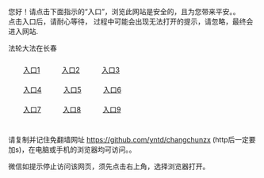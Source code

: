 您好！请点击下面指示的“入口”，浏览此网站是安全的，且为您带来平安。。 <br/>
点击入口后，请耐心等待， 过程中可能会出现无法打开的提示，请忽略，最终会进入网站. </br>

法轮大法在长春<br/>
<div style="padding:10px"><a style="margin:20px" target="_blank" href="https://dn6ai1u3zc2us.cloudfront.net/2Qpsp?bjjvu" id="ccLink1" rel="nofollow">入口1</a> <a target="_blank" style="margin:20px" href="https://d1ihp10cxje8bw.cloudfront.net/2Qpsp?sabsmnmh" id="ccLink2" rel="nofollow">入口2</a> <a style="margin:20px" target="_blank" href="https://dkkc7asryv0i3.cloudfront.net/2Qpsp?fkfrokb" id="ccLink3" rel="nofollow">入口3</a></div>

<div style="padding:10px" ><a style="margin:20px" target="_blank" href="https://dn6ai1u3zc2us.cloudfront.net/2Qpsp?bjjvu" id="ccLink4" rel="nofollow">入口4</a> <a style="margin:20px" href="https://d1ihp10cxje8bw.cloudfront.net/2Qpsp?sabsmnmh" target="_blank" id="ccLink5" rel="nofollow">入口5</a> <a style="margin:20px" href="https://dkkc7asryv0i3.cloudfront.net/2Qpsp?fkfrokb" target="_blank" id="ccLink6" rel="nofollow">入口6</a></div>

<div style="padding:10px"><a style="margin:20px" target="_blank" href="https://dn6ai1u3zc2us.cloudfront.net/2Qpsp?bjjvu" id="ccLink7" rel="nofollow">入口7</a> <a style="margin:20px" href="https://d1ihp10cxje8bw.cloudfront.net/2Qpsp?sabsmnmh" target="_blank" id="ccLink8" rel="nofollow">入口8</a> <a style="margin:20px" target="_blank" href="https://dkkc7asryv0i3.cloudfront.net/2Qpsp?fkfrokb" id="ccLink9" rel="nofollow">入口9</a></div>

<br/>



请复制并记住免翻墙网址 https://github.com/yntd/changchunzx (http后一定要加s)，在电脑或手机的浏览器均可访问。。<br/>

微信如提示停止访问该网页，须先点击右上角，选择浏览器打开。

